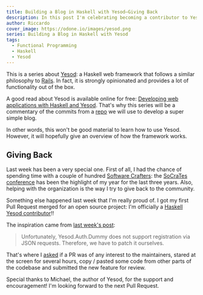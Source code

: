 ```yaml
---
title: Building a Blog in Haskell with Yesod–Giving Back
description: In this post I'm celebrating becoming a contributor to Yesod
author: Riccardo
cover_image: https://odone.io/images/yesod.png
series: Building a Blog in Haskell with Yesod
tags:
  - Functional Programming
  - Haskell
  - Yesod
---
```


This is a series about [Yesod](https://www.yesodweb.com/): a Haskell web framework that follows a similar philosophy to [Rails](https://rubyonrails.org/). In fact, it is strongly opinionated and provides a lot of functionality out of the box.

A good read about Yesod is available online for free: [Developing web applications with Haskell and Yesod](https://www.yesodweb.com/book). That's why this series will be a commentary of the commits from a [repo](https://github.com/3v0k4/yesod-blog) we will use to develop a super simple blog.

In other words, this won't be good material to learn how to use Yesod. However, it will hopefully give an overview of how the framework works.

## Giving Back

Last week has been a very special one. First of all, I had the chance of spending time with a couple of hundred [Software Crafters](https://www.softwarecrafters.org): the [SoCraTes conference](https://socrates-conference.de) has been the highlight of my year for the last three years. Also, helping with the organization is the way I try to give back to the community.

Something else happened last week that I'm really proud of. I got my first Pull Request merged for an open source project: I'm officially a [Haskell Yesod contributor](https://github.com/yesodweb/yesod/graphs/contributors)!!

The inspiration came from [last week's post](https://odone.io/posts/2019-08-19-building-a-blog-in-haskell-with-yesod–returning-JSON-API/):

> Unfortunately, Yesod.Auth.Dummy does not support registration via JSON requests. Therefore, we have to patch it ourselves.

That's where I [asked](https://github.com/yesodweb/yesod/issues/1618) if a PR was of any interest to the maintainers, stared at the screen for several hours, copy / pasted some code from other parts of the codebase and submitted the new feature for review.

Special thanks to Michael, the author of Yesod, for the support and encouragement! I'm looking forward to the next Pull Request.
